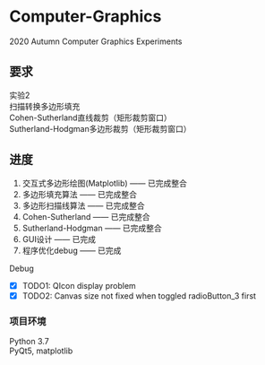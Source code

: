 # Computer-Graphics
2020 Autumn Computer Graphics Experiments

## 要求
实验2 <br />
扫描转换多边形填充 <br />
Cohen-Sutherland直线裁剪（矩形裁剪窗口） <br />
Sutherland-Hodgman多边形裁剪（矩形裁剪窗口） <br />

## 进度
1. 交互式多边形绘图(Matplotlib) —— 已完成整合 <br />
2. 多边形填充算法 —— 已完成整合 <br />
3. 多边形扫描线算法 —— 已完成整合 <br />
4. Cohen-Sutherland —— 已完成整合 <br />
5. Sutherland-Hodgman —— 已完成整合 <br />
6. GUI设计 —— 已完成 <br />
7. 程序优化debug —— 已完成

Debug
- [x] TODO1: QIcon display problem
- [x] TODO2: Canvas size not fixed when toggled radioButton_3 first

### 项目环境
Python 3.7 <br />
PyQt5, matplotlib
